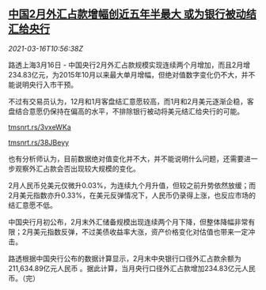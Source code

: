 <!--1615893806000-->
[中国2月外汇占款增幅创近五年半最大 或为银行被动结汇给央行](https://cn.reuters.com/article/china-feb-fx-yuan-banks-0316-idCNKBS2B81DS)
------

<div><i>2021-03-16T10:56:38Z</i></div><p>路透上海3月16日 - 中国央行2月外汇占款规模实现连续两个月增加，而且2月增234.83亿元，为2015年10月以来最大单月增幅，但绝对值数字变化仍不大，并不能说明央行入市干预。</p><p>不过有交易员认为，12月和1月客盘结汇意愿较高，而1月和2月美元逐渐企稳，客盘结合意愿仍保持在偏高的水平，不排除银行被动将美元结汇给央行的可能。</p><p><a href="https://tmsnrt.rs/3vxeWKa">tmsnrt.rs/3vxeWKa</a></p><p><a href="https://tmsnrt.rs/38JBeyy">tmsnrt.rs/38JBeyy</a></p><p>也有分析师认为，目前数据绝对值变化并不大，并不能说明什么问题，还需要进一步观察外汇占款会否出现较大规模的变化。</p><p>2月人民币兑美元仅微升0.03%，为连续九个月升值，但较之前升势依然放缓；而2月美元指数亦升0.33%，在美元反弹情况下，人民币仍录得上涨，也反应市场的结汇意愿不低。</p><p>中国央行月初公布，2月末外汇储备规模出现连续两个月下降，但整体降幅非常有限；2月美元指数反弹，不过美债收益率大涨，资产价格变化对估值也带来一定冲击。</p><p>路透根据中国央行公布的数据计算显示，2月末中央银行口径外汇占款余额为211,634.89亿元人民币 。据此计算，当月央行口径外汇占款增加234.83亿元人民币。（完）</p>
